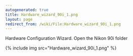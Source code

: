 ```yaml
---
autogenerated: true
title: Hardware_wizard_90i_1.png
layout: page
redirect_from: /wiki/File:Hardware_wizard_90i_1.png
---
```


Hardware Configuration Wizard. Open the Nikon 90i folder

{% include img src="Hardware_wizard_90i_1.png" %}

